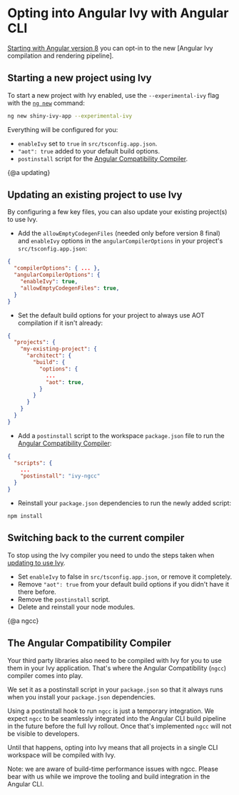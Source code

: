 # Opting into Angular Ivy with Angular CLI

[Starting with Angular version 8](https://blog.angular.io/a-plan-for-version-8-0-and-ivy-b3318dfc19f7) you can opt-in to the new [Angular Ivy compilation and rendering pipeline].


## Starting a new project using Ivy

To start a new project with Ivy enabled, use the `--experimental-ivy` flag with the [`ng new`](cli/new) command:

```sh
ng new shiny-ivy-app --experimental-ivy
```

Everything will be configured for you:
- `enableIvy` set to `true` in `src/tsconfig.app.json`.
- `"aot": true` added to your default build options.
- `postinstall` script for the [Angular Compatibility Compiler](#ngcc).

{@a updating}
## Updating an existing project to use Ivy

By configuring a few key files, you can also update your existing project(s) to use Ivy.

- Add the `allowEmptyCodegenFiles` (needed only before version 8 final) and `enableIvy` options in the `angularCompilerOptions` in your project's `src/tsconfig.app.json`:
```json
{
  "compilerOptions": { ... },
  "angularCompilerOptions": {
    "enableIvy": true,
    "allowEmptyCodegenFiles": true,
  }
}
```
- Set the default build options for your project to always use AOT compilation if it isn't already:
```json
{
  "projects": {
    "my-existing-project": {
      "architect": {
        "build": {
          "options": {
            ...
            "aot": true,
          }
        }
      }
    }
  }
}
```
- Add a `postinstall` script to the workspace `package.json` file to run the [Angular Compatibility Compiler](#ngcc):
```json
{
  "scripts": {
    ...
    "postinstall": "ivy-ngcc"
  }
}
```
- Reinstall your `package.json` dependencies to run the newly added script:

```
npm install
```

## Switching back to the current compiler

To stop using the Ivy compiler you need to undo the steps taken when [updating to use Ivy](#updating).
- Set `enableIvy` to false in `src/tsconfig.app.json`, or remove it completely.
- Remove `"aot": true` from your default build options if you didn't have it there before.
- Remove the `postinstall` script.
- Delete and reinstall your node modules.


{@a ngcc}
## The Angular Compatibility Compiler

Your third party libraries also need to be compiled with Ivy for you to use them in your Ivy application.
That's where the Angular Compatibility (`ngcc`) compiler comes into play.

We set it as a postinstall script in your `package.json` so that it always runs when you install
your `package.json` dependencies.

Using a postinstall hook to run `ngcc` is just a temporary integration. 
We expect `ngcc` to be seamlessly integrated into the Angular CLI build pipeline in the future before the full Ivy rollout. 
Once that's implemented `ngcc` will not be visible to developers.

Until that happens, opting into Ivy means that all projects in a single CLI workspace will be compiled with Ivy.

Note: we are aware of build-time performance issues with ngcc. Please bear with us while we improve the tooling and build integration in the Angular CLI.
